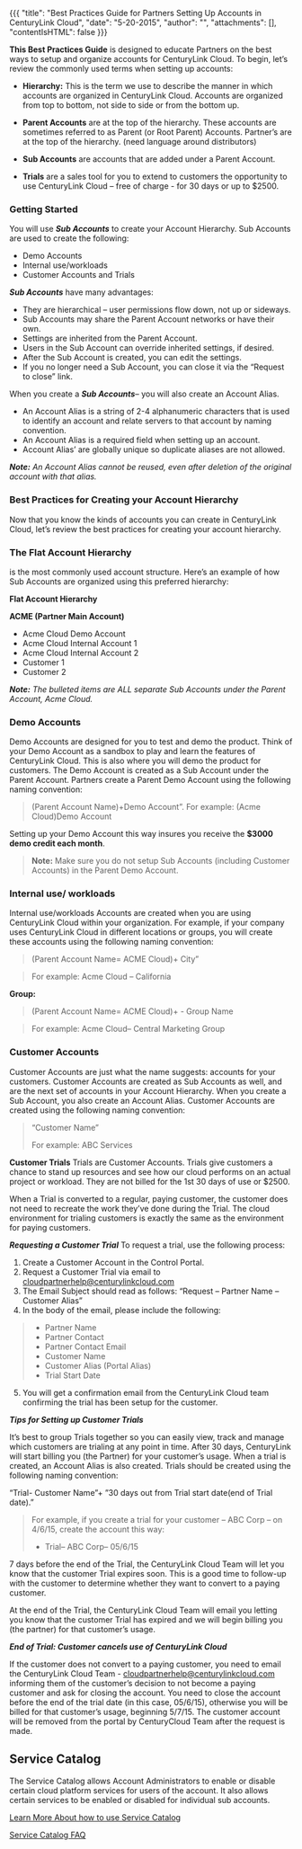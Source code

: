 {{{
  "title": "Best Practices Guide for Partners Setting Up Accounts in CenturyLink Cloud",
  "date": "5-20-2015",
  "author": "",
  "attachments": [],
  "contentIsHTML": false
}}}

**This Best Practices Guide** is designed to educate Partners on the best ways to setup and organize accounts for CenturyLink Cloud. To begin, let’s review the commonly used terms when setting up accounts:

- **Hierarchy:**  This is the term we use to describe the manner in which accounts are organized in CenturyLink Cloud.  Accounts are organized from top to bottom, not side to side or from the bottom up.

- **Parent Accounts** are at the top of the hierarchy.  These accounts are sometimes referred to as Parent (or Root Parent) Accounts.  Partner’s are at the top of the hierarchy. (need language around distributors)

- **Sub Accounts** are accounts that are added under a Parent Account.

- **Trials** are a sales tool for you to extend to customers the opportunity to use CenturyLink Cloud – free of charge - for 30 days or up to $2500.

### Getting Started
You will use _**Sub Accounts**_ to create your Account Hierarchy. Sub Accounts are used to create the following:

-    Demo Accounts
-    Internal use/workloads
-    Customer Accounts and Trials

_**Sub Accounts**_ have many advantages:
-    They are hierarchical – user permissions flow down, not up or sideways.
-    Sub Accounts may share the Parent Account networks or have their own.
-    Settings are inherited from the Parent Account.
-    Users in the Sub Account can override inherited settings, if desired.
-    After the Sub Account is created, you can edit the settings.
-    If you no longer need a Sub Account, you can close it via the “Request to close” link.

When you create a _**Sub Accounts**_– you will also create an Account Alias.
-    An Account Alias is a string of 2-4 alphanumeric characters that is used to identify an account and relate servers to that account by naming convention.
-    An Account Alias is a required field when setting up an account.
-    Account Alias’ are globally unique so duplicate aliases are not allowed.

_**Note:** An Account Alias cannot be reused, even after deletion of the original account with that alias._

### Best Practices for Creating your Account Hierarchy
Now that you know the kinds of accounts you can create in CenturyLink Cloud, let’s review the best practices for creating your account hierarchy.

### The Flat Account Hierarchy
is the most commonly used account structure. Here’s an example of how Sub Accounts are organized using this preferred hierarchy:

**Flat Account Hierarchy**

**ACME (Partner Main Account)**
- Acme Cloud Demo Account
- Acme Cloud Internal Account 1
- Acme Cloud Internal Account 2
- Customer 1
- Customer 2

_**Note:** The bulleted items are ALL separate Sub Accounts under the Parent Account, Acme Cloud._

### Demo Accounts
Demo Accounts are designed for you to test and demo the product.  Think of your Demo Account as a sandbox to play and learn the features of CenturyLink Cloud.  This is also where you will demo the product for customers.  The Demo Account is created as a Sub Account under the Parent Account.  Partners create a Parent Demo Account using the following naming convention:
>(Parent Account Name)+Demo Account”.
>    For example:
    (Acme Cloud)Demo Account

Setting up your Demo Account this way insures you receive the **$3000 demo credit each month**.

> **Note:** Make sure you do not setup Sub Accounts (including Customer Accounts) in the Parent Demo Account.

### Internal use/ workloads
Internal use/workloads Accounts are created when you are using CenturyLink Cloud within your organization.  For example, if your company uses CenturyLink Cloud in different locations or groups, you will create these accounts using the following naming convention:
>(Parent Account Name= ACME Cloud)+ City”

> For example: Acme Cloud – California

**Group:**
>(Parent Account Name= ACME Cloud)+ - Group Name

>For example: Acme Cloud– Central Marketing Group

### Customer Accounts
Customer Accounts are just what the name suggests:  accounts for your customers.  Customer Accounts are created as Sub Accounts as well, and are the next set of accounts in your Account Hierarchy.  When you create a Sub Account, you also create an Account Alias.  Customer Accounts are created using the following naming convention:
>“Customer Name”
>
>For example: ABC Services

**Customer Trials**
Trials are Customer Accounts.  Trials give customers a chance to stand up resources and see how our cloud performs on an actual project or workload.      They are not billed for the 1st 30 days of use or $2500.

When a Trial is converted to a regular, paying customer, the customer does not need to recreate the work they’ve done during the Trial.  The cloud environment for trialing customers is exactly the same as the environment for paying customers.

_**Requesting a Customer Trial**_
To request a trial, use the following process:

1. Create a Customer Account in the Control Portal.
2. Request a Customer Trial via email to cloudpartnerhelp@centurylinkcloud.com
3. The Email Subject should read as follows:  “Request – Partner Name – Customer Alias”
4. In the body of the email, please include the following:
>+ Partner Name
>+  Partner Contact
>+  Partner Contact Email
>+  Customer Name
>+  Customer Alias (Portal Alias)
>+  Trial Start Date

5. You will get a confirmation email from the CenturyLink Cloud team confirming the trial has been setup for the customer.

_**Tips for Setting up Customer Trials**_

It’s best to group Trials together so you can easily view, track and manage which customers are trialing at any point in time.  After 30 days, CenturyLink will start billing you (the Partner) for your customer’s usage.  When a trial is created, an Account Alias is also created.  Trials should be created using the following naming convention:

“Trial- Customer Name”+ ”30 days out from Trial start date(end of Trial date).”
>For example, if you create a trial for your customer – ABC Corp – on 4/6/15, create the account this way:
 >+ Trial– ABC Corp– 05/6/15

7 days before the end of the Trial, the CenturyLink Cloud Team will let you know that the customer Trial expires soon.  This is a good time to follow-up with the customer to determine whether they want to convert to a paying customer.

At the end of the Trial, the CenturyLink Cloud Team will email you letting you know that the customer Trial has expired and we will begin billing you (the partner) for that customer’s usage.

_**End of Trial: Customer cancels use of CenturyLink Cloud**_

If the customer does not convert to a paying customer, you need to email the CenturyLink Cloud Team - cloudpartnerhelp@centurylinkcloud.com informing them of the customer’s decision to not become a paying customer and ask for closing the account.  You need to close the account before the end of the trial date (in this case, 05/6/15), otherwise you will be billed for that customer’s usage, beginning 5/7/15.
The customer account will be removed from the portal by CenturyCloud Team after the request is made.

## Service Catalog
The Service Catalog allows Account Administrators to enable or disable certain cloud platform services for users of the account. It also allows certain services to be enabled or disabled for individual sub accounts.

[Learn More About how to use Service Catalog](../General/getting-started-with-the-service-catalog.md)

[Service Catalog FAQ](../General/service-catalog-faq.md)
